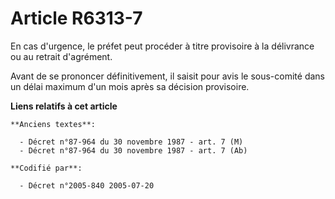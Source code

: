 # Article R6313-7

En cas d'urgence, le préfet peut procéder à titre provisoire à la délivrance ou au retrait d'agrément.

Avant de se prononcer définitivement, il saisit pour avis le sous-comité dans un délai maximum d'un mois après sa décision
provisoire.

**Liens relatifs à cet article**

	**Anciens textes**:

	  - Décret n°87-964 du 30 novembre 1987 - art. 7 (M)
	  - Décret n°87-964 du 30 novembre 1987 - art. 7 (Ab)

	**Codifié par**:

	  - Décret n°2005-840 2005-07-20
